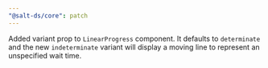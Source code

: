 ```yaml
---
"@salt-ds/core": patch
---
```


Added variant prop to `LinearProgress` component. It defaults to `determinate` and the new `indeterminate` variant will display a moving line to represent an unspecified wait time.
